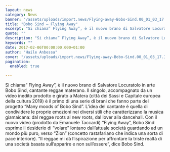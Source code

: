 ```yaml
---
layout: news
category: News
banner: "/assets/uploads/import.news/Flying-away-Bobo-Sind.00_01_03_17.Immagine013-640x640.jpg"
title: "Bobo Sind – Flying Away"
excerpt: "Si chiama” Flying Away”, è il nuovo brano di Salvatore Locuratolo in arte Bobo Sind, cantante reggae materano. Il singolo, accompagnato da un video inedito prodotto e girato a Matera (città dei Sassi e Capitale europea della cultura 2019) è il primo di una serie di brani che fanno parte del progetto “Many moods of [&hellip"
quote: ""
description: "Si chiama” Flying Away”, è il nuovo brano di Salvatore Locuratolo in arte Bobo Sind, cantante reggae materano. Il singolo, accompagnato da un video inedito prodotto e girato a Matera (città dei Sassi e Capitale europea della cultura 2019) è il primo di una serie di brani che fanno parte del progetto “Many moods of [&hellip"
keywords: ""
date: 2017-02-06T00:00:00.000+01:00
author: "Haile Anbessa"
cover: "/assets/uploads/import.news/Flying-away-Bobo-Sind.00_01_03_17.Immagine013-640x640.jpg"
pagination:
  enabled: true

---
```


Si chiama” Flying Away”, è il nuovo brano di Salvatore Locuratolo in arte Bobo Sind, cantante reggae materano. Il singolo, accompagnato da un video inedito prodotto e girato a Matera (città dei Sassi e Capitale europea della cultura 2019) è il primo di una serie di brani che fanno parte del progetto “Many moods of Bobo Sind”. L’idea del cantante è quella di condividere le proprie emozioni nei diversi stili che caratterizzano la musica giamaicana: dal reggae roots al new roots, dal lover alla dancehall. Con il nuovo video (prodotto da Emanuele Taccardi) “Flying Away”, Bobo Sind esprime il desiderio di “volare” lontano dall’attuale società guardando ad un mondo più puro, verso “Zion” (concetto rastafariano che indica una sorta di pace interiore). ”Il reggae mi dà l’ispirazione per affrontare la triste realtà di una società basata sull’apparire e non sull’essere”, dice Bobo Sind.